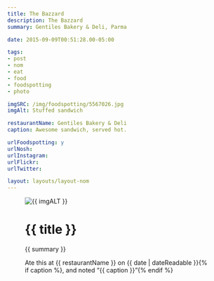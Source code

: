 ```yaml
---
title: The Bazzard
description: The Bazzard
summary: Gentiles Bakery & Deli, Parma

date: 2015-09-09T00:51:28.00-05:00

tags:
- post
- nom
- eat
- food
- foodspotting
- photo

imgSRC: /img/foodspotting/5567026.jpg
imgAlt: Stuffed sandwich

restaurantName: Gentiles Bakery & Deli
caption: Awesome sandwich, served hot.

urlFoodspotting: y
urlNosh: 
urlInstagram: 
urlFlickr:
urlTwitter: 

layout: layouts/layout-nom
---
```

<figure class="nom">
	<img class="u-photo img-border" src="{{ imgSRC }}" alt="{{ imgALT }}">
	<figcaption>
		<h1 class="title p-name">{{ title }}</h1>
		<p class="summary">{{ summary }}</p>
		<p>Ate this at {{ restaurantName }} on <time class="dt-published" datetime="{{ date | dateIso }}">{{ date | dateReadable }}</time>{% if caption %}, and noted <q class="caption">{{ caption }}</q>{% endif %}
	</figcaption>
</figure>

